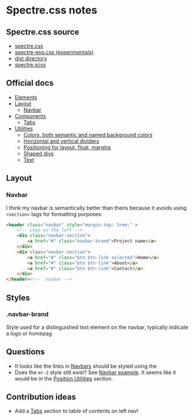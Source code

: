 # Spectre.css notes

## Spectre.css source
* [spectre.css](https://github.com/picturepan2/spectre/blob/master/docs/dist/spectre.css)
* [spectre-exp.css (experimentals)](https://github.com/picturepan2/spectre/blob/master/docs/dist/spectre-exp.css)
* [dist directory](https://github.com/picturepan2/spectre/tree/master/docs/dist)
* [spectre.scss](https://github.com/picturepan2/spectre/blob/master/src/spectre.scss)

## Official docs

* [Elements](https://picturepan2.github.io/spectre/elements.html)
* [Layout](https://picturepan2.github.io/spectre/layout.html)
  * [Navbar](https://picturepan2.github.io/spectre/layout.html#navbar)
* [Components](https://picturepan2.github.io/spectre/components.html)
  * [Tabs](https://picturepan2.github.io/spectre/components.html#tabs)
* [Utilities](https://picturepan2.github.io/spectre/utilities.html)
  * [Colors, both semantic and named background colors](https://picturepan2.github.io/spectre/utilities.html#colors)
  * [Horizontal and vertical dividers](https://picturepan2.github.io/spectre/utilities.html#display)
  * [Positioning for layout, float, margins](https://picturepan2.github.io/spectre/utilities.html#position)
  * [Shaped divs](https://picturepan2.github.io/spectre/utilities.html#shapes)
  * [Text](https://picturepan2.github.io/spectre/utilities.html#text)

## Layout

### Navbar

I think my navbar is semantically better than theirs because it avoids using `<section>` tags for formatting purposes:

```html
<header class="navbar" style="margin-top: 3rem;" >
	<!-- Logo on the left -->
	<div class="navbar-section">	
		<a href="#" class="navbar-brand">Project name</a>
	</div>
	<div class="navbar-section">	
		<a href="#" class="btn btn-link selected">Home</a>
		<a href="#" class="btn btn-link">About</a> 
		<a href="#" class="btn btn-link">Contact</a> 
	</div>
</header><!-- .navbar -->
````
## Styles

### .navbar-brand

Style used for a distinguished text element on the navbar, typically indicate a logo or homepag

## Questions
* It looks like the links in [Navbars](https://picturepan2.github.io/spectre/layout.html#navbar) should be styled using the 
* Does the `mr-2` style still exist? See [Navbar example](https://picturepan2.github.io/spectre/layout.html#navbar). It seems like it would be in the [Position Utilities](https://picturepan2.github.io/spectre/utilities.html#position) section.

## Contribution ideas
* Add a [Tabs](https://picturepan2.github.io/spectre/components.html#tabs) section to table of contents on left nav!
